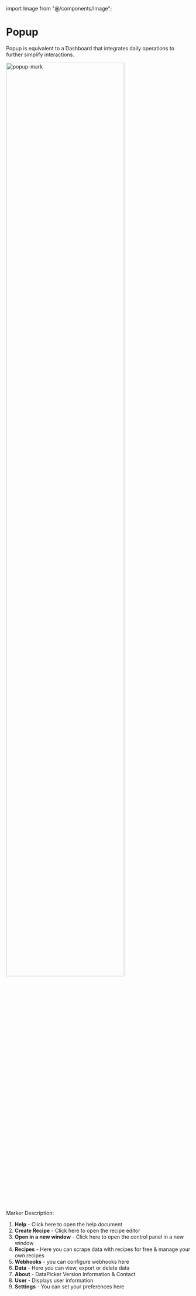 import Image from "@/components/Image";

# Popup

Popup is equivalent to a Dashboard that integrates daily operations to further simplify interactions.

<Image src="/screenshots/popup.png" width="80%" height="auto" alt="popup-mark" />

Marker Description:

1. **Help** - Click here to open the help document
2. **Create Recipe** - Click here to open the recipe editor
3. **Open in a new window** - Click here to open the control panel in a new window
4. **Recipes** - Here you can scrape data with recipes for free & manage your own recipes
5. **Webhooks** - you can configure webhooks here
6. **Data** - Here you can view, export or delete data
7. **About** - DataPicker Version Information & Contact
8. **User** - Displays user information
9. **Settings** - You can set your preferences here
